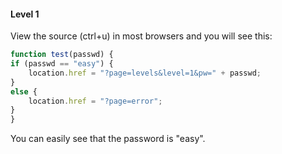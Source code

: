 #### Level 1

View the source (ctrl+u) in most browsers and you will see this:
```javascript
function test(passwd) {
if (passwd == "easy") {
    location.href = "?page=levels&level=1&pw=" + passwd;
}
else {
    location.href = "?page=error";
}
}
```

You can easily see that the password is "easy".